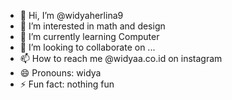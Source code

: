 - 👋 Hi, I’m @widyaherlina9
- 👀 I’m interested in math and design
- 🌱 I’m currently learning Computer
- 💞️ I’m looking to collaborate on ...
- 📫 How to reach me @widyaa.co.id on instagram
- 😄 Pronouns: widya
- ⚡ Fun fact: nothing fun

<!---
widyaherlina9/widyaherlina9 is a ✨ special ✨ repository because its `README.md` (this file) appears on your GitHub profile.
You can click the Preview link to take a look at your changes.
--->
